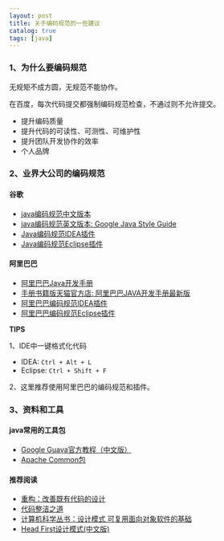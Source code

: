 ```yaml
---
layout: post
title: 关于编码规范的一些建议
catalog: true
tags: [java]
---
```


### 1、为什么要编码规范

无规矩不成方圆，无规范不能协作。

在百度，每次代码提交都强制编码规范检查，不通过则不允许提交。

* 提升编码质量
* 提升代码的可读性、可测性、可维护性
* 提升团队开发协作的效率
* 个人品牌

### 2、业界大公司的编码规范

#### 谷歌

* [java编码规范中文版本](https://www.cnblogs.com/LeoBoy/p/6006540.html)
* [java编码规范英文版本: Google Java Style Guide](https://google.github.io/styleguide/javaguide.html)
* [Java编码规范IDEA插件](https://plugins.jetbrains.com/plugin/8527-google-java-format)
* [Java编码规范Eclipse插件](https://github.com/google/google-java-format/releases/download/google-java-format-1.6/google-java-format-eclipse-plugin_1.6.0.jar)

#### 阿里巴巴

* [阿里巴巴Java开发手册](https://github.com/alibaba/p3c)
* [手册书籍版天猫官方店: 阿里巴巴JAVA开发手册最新版](https://detail.tmall.com/item.htm?spm=a1z2e.8325951.feedDetail.4.3315431gklIXe&id=562626792765&ns=1&abbucket=14)
* [阿里巴巴编码规范IDEA插件](https://github.com/alibaba/p3c/tree/master/idea-plugin)
* [阿里巴巴编码规范Eclipse插件](https://github.com/alibaba/p3c/tree/master/eclipse-plugin)

**TIPS** 

1、IDE中一键格式化代码

* IDEA: `Ctrl + Alt + L`
* Eclipse: `Ctrl + Shift + F`

2、这里推荐使用阿里巴巴的编码规范和插件。


### 3、资料和工具

#### java常用的工具包

* [Google Guava官方教程（中文版）](http://ifeve.com/google-guava/)
* [Apache Common包](http://ifeve.com/apache-common/)

#### 推荐阅读

* [重构：改善既有代码的设计](https://www.amazon.cn/dp/B011LPUB42/)
* [代码整洁之道](https://www.amazon.cn/dp/B0031M9GHC/)
* [计算机科学丛书：设计模式 可复用面向对象软件的基础](https://www.amazon.cn/dp/B001130JN8/)
* [Head First设计模式(中文版)](https://www.amazon.cn/dp/B0011FBU34/)



